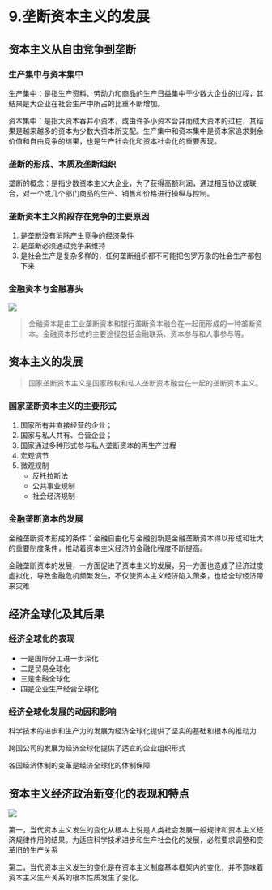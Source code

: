 # 9.垄断资本主义的发展

## 资本主义从自由竞争到垄断 

### 生产集中与资本集中

生产集中：是指生产资料、劳动力和商品的生产日益集中于少数大企业的过程，其结果是大企业在社会生产中所占的比重不断增加。

资本集中：是指大资本吞并小资本，或由许多小资本合并而成大资本的过程，其结果是越来越多的资本为少数大资本所支配。生产集中和资本集中是资本家追求剩余价值和自由竞争的结果，也是生产社会化和资本社会化的重要表现。

### 垄断的形成、本质及垄断组织

垄断的概念：是指少数资本主义大企业，为了获得高额利润，通过相互协议或联合，对一个或几个部门商品的生产、销售和价格进行操纵与控制。

### 垄断资本主义阶段存在竞争的主要原因

1. 是垄断没有消除产生竞争的经济条件
2. 是垄断必须通过竞争来维持
3. 是社会生产是复杂多样的，任何垄断组织都不可能把包罗万象的社会生产都包下来

### 金融资本与金融寡头

![](https://file.iglooblog.top/politics/%E9%87%91%E8%9E%8D%E5%AF%A1%E5%A4%B4.svg)

>金融资本是由工业垄断资本和银行垄断资本融合在一起而形成的一种垄断资本。金融资本形成的主要途径包括金融联系、资本参与和人事参与等。

## 资本主义的发展

> 国家垄断资本主义是国家政权和私人垄断资本融合在一起的垄断资本主义。

### 国家垄断资本主义的主要形式

1. 国家所有并直接经营的企业；
2.  国家与私人共有、合营企业；
3. 国家通过多种形式参与私人垄断资本的再生产过程
4. 宏观调节
5. 微观规制
   - 反托拉斯法
   - 公共事业规制
   - 社会经济规制

### 金融垄断资本的发展

金融垄断资本形成的条件：金融自由化与金融创新是金融垄断资本得以形成和壮大的重要制度条件，推动着资本主义经济的金融化程度不断提高。

金融垄断资本的发展，一方面促进了资本主义的发展，另一方面也造成了经济过度虚拟化，导致金融危机频繁发生，不仅使资本主义经济陷入萧条，也给全球经济带来灾难

## 经济全球化及其后果 

### 经济全球化的表现

- 一是国际分工进一步深化
- 二是贸易全球化
- 三是金融全球化
- 四是企业生产经营全球化

### 经济全球化发展的动因和影响

科学技术的进步和生产力的发展为经济全球化提供了坚实的基础和根本的推动力

跨国公司的发展为经济全球化提供了适宜的企业组织形式

各国经济体制的变革是经济全球化的体制保障

## 资本主义经济政治新变化的表现和特点 

![](https://file.iglooblog.top/politics/%E5%BD%93%E4%BB%A3%E8%B5%84%E6%9C%AC%E4%B8%BB%E4%B9%89%E7%BB%8F%E6%B5%8E%E6%94%BF%E6%B2%BB%E6%96%B0%E5%8F%98%E5%8C%96.svg)

第一，当代资本主义发生的变化从根本上说是人类社会发展一般规律和资本主义经济规律作用的结果。为适应科学技术进步和生产社会化的发展，必然要求调整和变革旧的生产关系

第二，当代资本主义发生的变化是在资本主义制度基本框架内的变化，并不意味着资本主义生产关系的根本性质发生了变化。